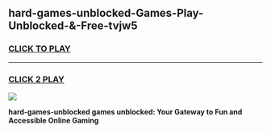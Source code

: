 
## hard-games-unblocked-Games-Play-Unblocked-&-Free-tvjw5
<h3>
<a href="https://premium76.site?title=hard-games-unblocked&ref=24A">CLICK TO PLAY</a></h3>
<hr>

<h3>
<a href="https://premium76.site?title=hard-games-unblocked&ref=24A">CLICK 2 PLAY</a>
  
</h3>

<a href="https://premium76.site?title=hard-games-unblocked&ref=24A"><img src="https://clearcache.store/games.png"></a>


**hard-games-unblocked games unblocked: Your Gateway to Fun and Accessible Online Gaming**
